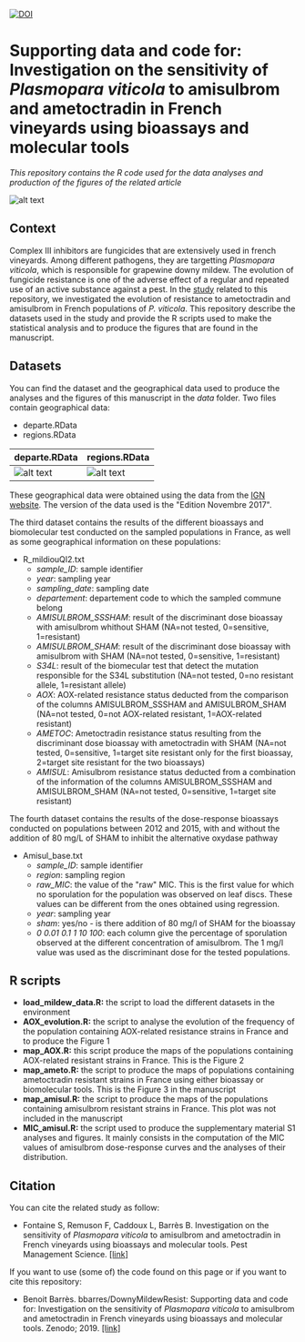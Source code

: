 [![DOI](https://zenodo.org/badge/113194524.svg)](https://zenodo.org/badge/latestdoi/113194524)
# Supporting data and code for: Investigation on the sensitivity of *Plasmopara viticola* to amisulbrom and ametoctradin in French vineyards using bioassays and molecular tools
*This repository contains the R code used for the data analyses and production of the figures of the related article*  

![alt text](https://xwozha.db.files.1drv.com/y4mSuQULu970Jf5GnBDqavtyLhJmOPeVlKoA_UQoxH6HL-ywl0eMmxNb7C3_xA9cEiBSke1YD65qrKmw0lqQER1sfw3CdlPEwtYegKz9xDQpTbt5K0SUGSJDxYywFIMK1ZNS2pNNdMvWuL1wRJGXmgXnvZBXFA6sV-gf_wEfAJoe7BMVkBN6sF_j5Bmwur9NUocTggzp9k25bAgKSzvra9srA?width=1584&height=588&cropmode=none)

## Context
Complex III inhibitors are fungicides that are extensively used in french vineyards. Among different pathogens, they are targetting *Plasmopara viticola*, which is responsible for grapewine downy mildew. The evolution of fungicide resistance is one of the adverse effect of a regular and repeated use of an active substance against a pest. In the [study](https://onlinelibrary.wiley.com/doi/abs/10.1002/ps.5461) related to this repository, we investigated the evolution of resistance to ametoctradin and amisulbrom in French populations of *P. viticola*. This repository describe the datasets used in the study and provide the R scripts used to make the statistical analysis and to produce the figures that are found in the manuscript. 

## Datasets
You can find the dataset and the geographical data used to produce the analyses and the figures of this manuscript in the *data* folder. Two files contain geographical data: 
+ departe.RData
+ regions.RData

|  departe.RData  |  regions.RData  |
|  -------------  |  -------------  |
|  ![alt text](https://xqovha.db.files.1drv.com/y4mJeGFQBu2P37nly83ADc3vqKAMHynSiSIw5B9N0Gyuz4Uv5CWWm8dTYGOBRiRRtYrZaqpzVj-m7tjXDr9FoXnSte7Magct34bm_lID3VC3JZMXmumYeheFN15YjlDRQPmrUFX8DklJ4MAx5YCThctP2A-3WC-gHxZLV2uy5LmfFn9ZrUzztvcZt1BF6iaGf54hzV6_Ztlup5D9_6ifNC10Q?width=256&height=254&cropmode=none) | ![alt text](https://xgouha.db.files.1drv.com/y4mYTK7YsDgwIlYw6rz3j08Wd43zp1ZsXssjSbMkGL-3L4YW7ysn8MqmxecalhwJwvNu_jSRveyFkUTiUXs0FBa5SqpCfF7Gb-AP9jEfn4g3oTqBTQ90UXTe6sqXagD8p0V6m6L0RIW5eRrjxA6wQIbSQ_7dWRAtGCQlKkmLbjjFpH4p2Iw82Vfh_0ydNxFtiJhtt9v3KC-_wq7RLTWSlBi-w?width=256&height=253&cropmode=none) |


These geographical data were obtained using the data from the [IGN website](http://professionnels.ign.fr/adminexpress). The version of the data used is the "Edition Novembre 2017". 

The third dataset contains the results of the different bioassays and biomolecular test conducted on the sampled populations in France, as well as some geographical information on these populations: 
+ R_mildiouQI2.txt
  + *sample_ID*: sample identifier
  + *year*: sampling year
  + *sampling_date*: sampling date
  + *departement*: departement code to which the sampled commune belong
  + *AMISULBROM_SSSHAM*: result of the discriminant dose bioassay with amisulbrom whithout SHAM (NA=not tested, 0=sensitive, 1=resistant)
  + *AMISULBROM_SHAM*: result of the discriminant dose bioassay with amisulbrom with SHAM (NA=not tested, 0=sensitive, 1=resistant)
  + *S34L*: result of the biomecular test that detect the mutation responsible for the S34L substitution (NA=not tested, 0=no resistant allele, 1=resistant allele)
  + *AOX*: AOX-related resistance status deducted from the comparison of the columns AMISULBROM_SSSHAM and AMISULBROM_SHAM (NA=not tested, 0=not AOX-related resistant, 1=AOX-related resistant)
  + *AMETOC*: Ametoctradin resistance status resulting from the discriminant dose bioassay with ametoctradin with SHAM (NA=not tested, 0=sensitive, 1=target site resistant only for the first bioassay, 2=target site resistant for the two bioassays)
  + *AMISUL*: Amisulbrom resistance status deducted from a combination of the information of the columns AMISULBROM_SSSHAM and AMISULBROM_SHAM (NA=not tested, 0=sensitive, 1=target site resistant)

The fourth dataset contains the results of the dose-response bioassays conducted on populations between 2012 and 2015, with and without the addition of 80 mg/L of SHAM to inhibit the alternative oxydase pathway
+ Amisul_base.txt
  + *sample_ID*: sample identifier
  + *region*: sampling region
  + *raw_MIC*: the value of the "raw" MIC. This is the first value for which no sporulation for the population was observed on leaf discs. These values can be different from the ones obtained using regression. 
  + *year*: sampling year
  + *sham*: yes/no - is there addition of 80 mg/l of SHAM for the bioassay
  + *0	0.01	0.1	1	10	100*: each column give the percentage of sporulation observed at the different concentration of amisulbrom. The 1 mg/l value was used as the discriminant dose for the tested populations. 

## R scripts
+ **load_mildew_data.R:** the script to load the different datasets in the environment
+ **AOX_evolution.R:** the script to analyse the evolution of the frequency of the population containing AOX-related resistance strains in France and to produce the Figure 1
+ **map_AOX.R:** this script produce the maps of the populations containing AOX-related resistant strains in France. This is the Figure 2
+ **map_ameto.R:** the script to produce the maps of populations containing  ametoctradin resistant strains in France using either bioassay or biomolecular tools. This is the Figure 3 in the manuscript
+ **map_amisul.R:** the script to produce the maps of the populations containing amisulbrom resistant strains in France. This plot was not included in the manuscript
+ **MIC_amisul.R:** the script used to produce the supplementary material S1 analyses and figures. It mainly consists in the computation of the MIC values of amisulbrom dose-response curves and the analyses of their distribution. 

## Citation
You can cite the related study as follow: 
+ Fontaine S, Remuson F, Caddoux L, Barrès B. Investigation on the sensitivity of *Plasmopara viticola* to amisulbrom and ametoctradin in French vineyards using bioassays and molecular tools. Pest Management Science. [[link]](https://onlinelibrary.wiley.com/doi/abs/10.1002/ps.5461)

If you want to use (some of) the code found on this page or if you want to cite this repository: 
+ Benoit Barrès. bbarres/DownyMildewResist: Supporting data and code for: Investigation on the sensitivity of *Plasmopara viticola* to amisulbrom and ametoctradin in French vineyards using bioassays and molecular tools. Zenodo; 2019. [[link]](https://zenodo.org/badge/latestdoi/113194524)


